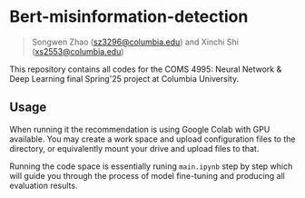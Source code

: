 # Bert-misinformation-detection
> Songwen Zhao (sz3296@columbia.edu) and Xinchi Shi (xs2553@columbia.edu)

This repository contains all codes for the COMS 4995: Neural Network & Deep Learning final Spring'25 project at Columbia University.

## Usage

When running it the recommendation is using Google Colab with GPU available. You may create a work space and upload configuration files to the directory, or equivalently mount your drive and upload files to that.

Running the code space is essentially runing `main.ipynb` step by step which will guide you through the process of model fine-tuning and producing all evaluation results.
